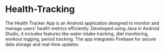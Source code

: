 # Health-Tracking
The Health Tracker App is an Android application designed to monitor and manage users' health metrics efficiently. Developed using Java in Android Studio, it includes features like water intake tracking, diet monitoring, workout logging, period tracking. The app integrates Firebase for secure data storage and real-time updates.

